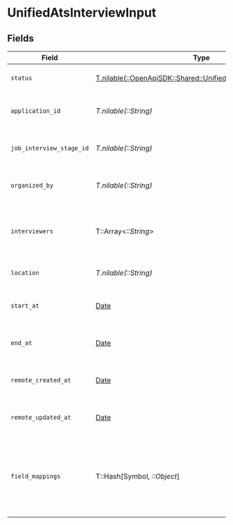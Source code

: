 # UnifiedAtsInterviewInput


## Fields

| Field                                                                                                                    | Type                                                                                                                     | Required                                                                                                                 | Description                                                                                                              | Example                                                                                                                  |
| ------------------------------------------------------------------------------------------------------------------------ | ------------------------------------------------------------------------------------------------------------------------ | ------------------------------------------------------------------------------------------------------------------------ | ------------------------------------------------------------------------------------------------------------------------ | ------------------------------------------------------------------------------------------------------------------------ |
| `status`                                                                                                                 | [T.nilable(::OpenApiSDK::Shared::UnifiedAtsInterviewInputStatus)](../../models/shared/unifiedatsinterviewinputstatus.md) | :heavy_minus_sign:                                                                                                       | The status of the interview                                                                                              | SCHEDULED                                                                                                                |
| `application_id`                                                                                                         | *T.nilable(::String)*                                                                                                    | :heavy_minus_sign:                                                                                                       | The UUID of the application                                                                                              | 801f9ede-c698-4e66-a7fc-48d19eebaa4f                                                                                     |
| `job_interview_stage_id`                                                                                                 | *T.nilable(::String)*                                                                                                    | :heavy_minus_sign:                                                                                                       | The UUID of the job interview stage                                                                                      | 801f9ede-c698-4e66-a7fc-48d19eebaa4f                                                                                     |
| `organized_by`                                                                                                           | *T.nilable(::String)*                                                                                                    | :heavy_minus_sign:                                                                                                       | The UUID of the organizer                                                                                                | 801f9ede-c698-4e66-a7fc-48d19eebaa4f                                                                                     |
| `interviewers`                                                                                                           | T::Array<*::String*>                                                                                                     | :heavy_minus_sign:                                                                                                       | The UUIDs of the interviewers                                                                                            | [<br/>"801f9ede-c698-4e66-a7fc-48d19eebaa4f"<br/>]                                                                       |
| `location`                                                                                                               | *T.nilable(::String)*                                                                                                    | :heavy_minus_sign:                                                                                                       | The location of the interview                                                                                            | San Francisco                                                                                                            |
| `start_at`                                                                                                               | [Date](https://ruby-doc.org/stdlib-2.6.1/libdoc/date/rdoc/Date.html)                                                     | :heavy_minus_sign:                                                                                                       | The start date and time of the interview                                                                                 | 2024-10-01T12:00:00Z                                                                                                     |
| `end_at`                                                                                                                 | [Date](https://ruby-doc.org/stdlib-2.6.1/libdoc/date/rdoc/Date.html)                                                     | :heavy_minus_sign:                                                                                                       | The end date and time of the interview                                                                                   | 2024-10-01T12:00:00Z                                                                                                     |
| `remote_created_at`                                                                                                      | [Date](https://ruby-doc.org/stdlib-2.6.1/libdoc/date/rdoc/Date.html)                                                     | :heavy_minus_sign:                                                                                                       | The remote creation date of the interview                                                                                | 2024-10-01T12:00:00Z                                                                                                     |
| `remote_updated_at`                                                                                                      | [Date](https://ruby-doc.org/stdlib-2.6.1/libdoc/date/rdoc/Date.html)                                                     | :heavy_minus_sign:                                                                                                       | The remote modification date of the interview                                                                            | 2024-10-01T12:00:00Z                                                                                                     |
| `field_mappings`                                                                                                         | T::Hash[Symbol, *::Object*]                                                                                              | :heavy_minus_sign:                                                                                                       | The custom field mappings of the object between the remote 3rd party & Panora                                            | {<br/>"fav_dish": "broccoli",<br/>"fav_color": "red"<br/>}                                                               |